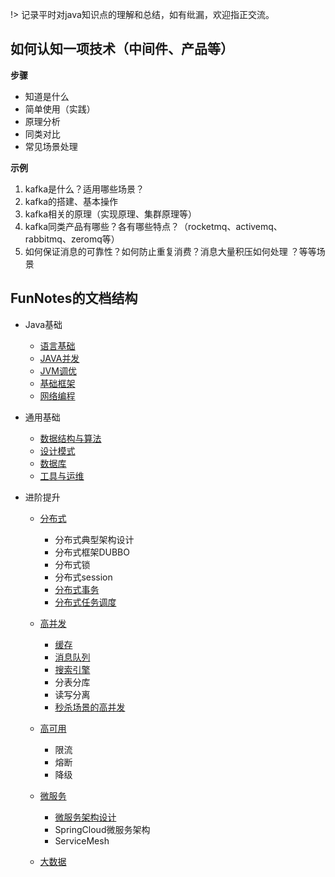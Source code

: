 
!> 记录平时对java知识点的理解和总结，如有纰漏，欢迎指正交流。
## 如何认知一项技术（中间件、产品等）

**步骤**
- 知道是什么
- 简单使用（实践）
- 原理分析
- 同类对比
- 常见场景处理

**示例**
1. kafka是什么？适用哪些场景？
2. kafka的搭建、基本操作
3. kafka相关的原理（实现原理、集群原理等）
4. kafka同类产品有哪些？各有哪些特点？（rocketmq、activemq、rabbitmq、zeromq等）
5. 如何保证消息的可靠性？如何防止重复消费？消息大量积压如何处理 ？等等场景

## FunNotes的文档结构

* Java基础
  * [语言基础](java/lang_base/index.md)
  * [JAVA并发](java/concurrency/index.md)
  * [JVM调优](java/jvm/index.md)
  * [基础框架](java/spring/index.md)
  * [网络编程](java/network/index.md)
  
* 通用基础
  * [数据结构与算法](/common/data-structure/index.md)
  * [设计模式](common/design-pattern/index.md)
  * [数据库](common/database/index.md)
  * [工具与运维](common/maintain/index.md)

* 进阶提升
  * [分布式](advance/ds/index.md)
    * 分布式典型架构设计
    * 分布式框架DUBBO
    * 分布式锁
    * 分布式session
    * [分布式事务](advance/ds/distribution-transaction.md)
    * [分布式任务调度](advance/ds/job.md)
  
  * [高并发](advance/high-cc/index.md)
    * [缓存](advance/cache/index.md)
    * [消息队列](advance/message/index.md)
    * [搜索引擎](advance/search/index.md)
    * 分表分库
    * 读写分离
    * [秒杀场景的高并发](advance/high-cc/s-kill.md)
  
  * [高可用](advance/high-alb/index.md)
    * 限流
    * 熔断
    * 降级
    
  * [微服务](advance/microservice/microservice.md)
    * [微服务架构设计](advance/microservice/microservice.md)
    * SpringCloud微服务架构
    * ServiceMesh
  
  * [大数据](advance/big-data/index.md)




  













  













  














